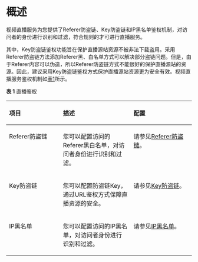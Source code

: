 # 概述<a name="ZH-CN_TOPIC_0194695753"></a>

视频直播服务为您提供了Referer防盗链、Key防盗链和IP黑名单鉴权机制，对访问者的身份进行识别和过滤，符合规则的才可进行直播服务。

其中，Key防盗链鉴权功能旨在保护直播源站资源不被非法下载盗用。采用Referer防盗链方法添加Referer黑、白名单方式可以解决部分盗链问题。但是，由于Referer内容可以伪造，所以Referer防盗链方式不能很好的保护直播源站的资源。因此，建议采用Key防盗链鉴权方式保护直播源站资源更为安全有效。视频直播服务鉴权机制如[表1](#table9669104317269)所示。

**表 1**  直播鉴权

<a name="table9669104317269"></a>
<table><thead align="left"><tr id="row866934315262"><th class="cellrowborder" valign="top" width="28.999999999999996%" id="mcps1.2.4.1.1"><p id="p136698431268"><a name="p136698431268"></a><a name="p136698431268"></a>项目</p>
</th>
<th class="cellrowborder" valign="top" width="38%" id="mcps1.2.4.1.2"><p id="p9669143132616"><a name="p9669143132616"></a><a name="p9669143132616"></a>描述</p>
</th>
<th class="cellrowborder" valign="top" width="33%" id="mcps1.2.4.1.3"><p id="p1669144318265"><a name="p1669144318265"></a><a name="p1669144318265"></a>配置</p>
</th>
</tr>
</thead>
<tbody><tr id="row26691433264"><td class="cellrowborder" valign="top" width="28.999999999999996%" headers="mcps1.2.4.1.1 "><p id="p14669114342614"><a name="p14669114342614"></a><a name="p14669114342614"></a>Referer防盗链</p>
</td>
<td class="cellrowborder" valign="top" width="38%" headers="mcps1.2.4.1.2 "><p id="p1066924362613"><a name="p1066924362613"></a><a name="p1066924362613"></a>您可以配置访问的Referer黑白名单，对访问者身份进行识别和过滤。</p>
</td>
<td class="cellrowborder" valign="top" width="33%" headers="mcps1.2.4.1.3 "><p id="p1669144314261"><a name="p1669144314261"></a><a name="p1669144314261"></a>请参见<a href="Referer防盗链.md">Referer防盗链</a>。</p>
</td>
</tr>
<tr id="row666916431269"><td class="cellrowborder" valign="top" width="28.999999999999996%" headers="mcps1.2.4.1.1 "><p id="p666924311265"><a name="p666924311265"></a><a name="p666924311265"></a>Key防盗链</p>
</td>
<td class="cellrowborder" valign="top" width="38%" headers="mcps1.2.4.1.2 "><p id="p13211945419"><a name="p13211945419"></a><a name="p13211945419"></a>您可以配置防盗链Key，通过URL鉴权方式保障直播资源的安全。</p>
</td>
<td class="cellrowborder" valign="top" width="33%" headers="mcps1.2.4.1.3 "><p id="p1669843182616"><a name="p1669843182616"></a><a name="p1669843182616"></a>请参见<a href="Key防盗链.md">Key防盗链</a>。</p>
</td>
</tr>
<tr id="row116695436264"><td class="cellrowborder" valign="top" width="28.999999999999996%" headers="mcps1.2.4.1.1 "><p id="p466934312613"><a name="p466934312613"></a><a name="p466934312613"></a>IP黑名单</p>
</td>
<td class="cellrowborder" valign="top" width="38%" headers="mcps1.2.4.1.2 "><p id="p15669144302619"><a name="p15669144302619"></a><a name="p15669144302619"></a>您可以配置访问的IP黑名单，对访问者身份进行识别和过滤。</p>
</td>
<td class="cellrowborder" valign="top" width="33%" headers="mcps1.2.4.1.3 "><p id="p16669943172619"><a name="p16669943172619"></a><a name="p16669943172619"></a>请参见<a href="IP黑名单.md">IP黑名单</a>。</p>
</td>
</tr>
</tbody>
</table>

